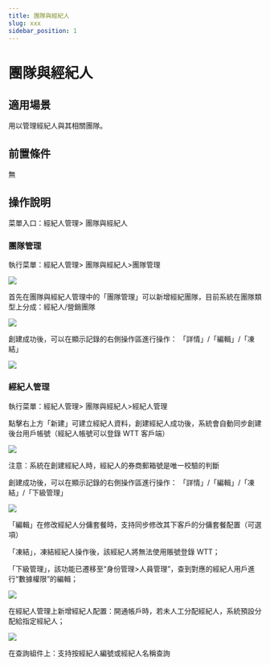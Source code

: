 ```yaml
---
title: 團隊與經紀人
slug: xxx
sidebar_position: 1
---
```



# 團隊與經紀人

## 適用場景

用以管理經紀人與其相關團隊。

## 前置條件

無

## 操作說明

菜單入口：經紀人管理&gt; 團隊與經紀人

### 團隊管理

執行菜單：經紀人管理&gt; 團隊與經紀人&gt;團隊管理

<img src="/assets/WRpZbobwfoL8ozxob5ecjq1anFg.png"/>

首先在團隊與經紀人管理中的「團隊管理」可以新增經紀團隊，目前系統在團隊類型上分成：經紀人/營銷團隊

<img src="/assets/V7oqbZqneoeXYSxpPIicazkunFf.png"/>

創建成功後，可以在顯示記錄的右側操作區進行操作： 「詳情」/「編輯」/「凍結」

<img src="/assets/EIu8brg91oJKrGxPUZvct6v0nOe.png"/>

### 經紀人管理

執行菜單：經紀人管理&gt; 團隊與經紀人&gt;經紀人管理

點擊右上方「新建」可建立經紀人資料，創建經紀人成功後，系統會自動同步創建後台用戶帳號（經紀人帳號可以登錄 WTT 客戶端）

<img src="/assets/AORNbwBeBopDqhxL6ZCcaHpZnye.png"/>

注意：系統在創建經紀人時，經紀人的券商郵箱號是唯一校驗的判斷

創建成功後，可以在顯示記錄的右側操作區進行操作： 「詳情」/「編輯」/「凍結」/「下級管理」

<img src="/assets/HSI4bUQ6ZoZr1gxmqu0cFE2pnXo.png"/>

「編輯」在修改經紀人分傭套餐時，支持同步修改其下客戶的分傭套餐配置（可選項）

「凍結」，凍結經紀人操作後，該經紀人將無法使用賬號登錄 WTT；

「下級管理」，該功能已遷移至“身份管理&gt;人員管理”，查到對應的經紀人用戶進行“數據權限”的編輯；

<img src="/assets/YskzbyAR6omCb2xKkkScW44enBb.png"/>

在經紀人管理上新增經紀人配置：開通帳戶時，若未人工分配經紀人，系統預設分配給指定經紀人；

<img src="/assets/FGSPb45dcoDaZUx3TJYcCHDFnBB.png"/>

在查詢組件上：支持按經紀人編號或經紀人名稱查詢

